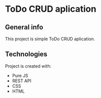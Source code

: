 # ToDo CRUD aplication

## General info
This project is simple ToDo CRUD aplication.
	
## Technologies
Project is created with:
* Pure JS
* REST API
* CSS
* HTML

